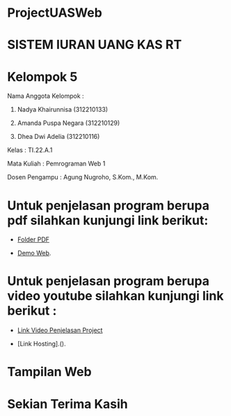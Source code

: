 # ProjectUASWeb

# SISTEM IURAN UANG KAS RT

# Kelompok 5

Nama Anggota Kelompok    : 

1. Nadya Khairunnisa (312210133)
                   
2. Amanda Puspa Negara (312210129)

3. Dhea Dwi Adelia (312210116)
   
Kelas            : TI.22.A.1

Mata Kuliah      : Pemrograman Web 1

Dosen Pengampu   : Agung Nugroho, S.Kom., M.Kom.

# Untuk penjelasan program berupa pdf silahkan kunjungi link berikut:

- [Folder PDF](https://drive.google.com/file/d/1DAlIKi9XdCuQUaEWYDjj7Cgfjz9DtcGm/view?usp=sharing)

- [Demo Web](https://drive.google.com/file/d/1-l3nV-3cwbZLRMpIefyeGgxsi5sHemft/view?usp=drivesdk).

# Untuk penjelasan program berupa video youtube silahkan kunjungi link berikut :

- [Link Video Penjelasan Project](https://youtu.be/Ph7Ci21IHFE?si=Rcg_vUd0_FcwGWby)

- [Link Hosting].().

# Tampilan Web

# Sekian Terima Kasih
